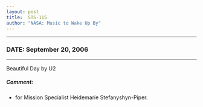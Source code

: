 ```yaml
---
layout: post
title:  STS-115
author: "NASA: Music to Wake Up By"
---
```


----
### DATE: September 20, 2006
----
Beautiful Day by U2

##### Comment:
* for Mission Specialist Heidemarie Stefanyshyn-Piper.
